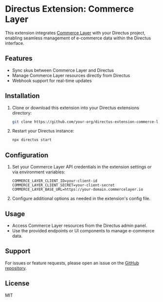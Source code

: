 # Directus Extension: Commerce Layer

This extension integrates [Commerce Layer](https://commercelayer.io/) with your Directus project, enabling seamless management of e-commerce data within the Directus interface.

## Features

- Sync skus between Commerce Layer and Directus
- Manage Commerce Layer resources directly from Directus
- Webhook support for real-time updates

## Installation

1. Clone or download this extension into your Directus extensions directory:
    ```bash
    git clone https://github.com/your-org/directus-extension-commerce-layer.git
    ```
2. Restart your Directus instance:
    ```bash
    npx directus start
    ```

## Configuration

1. Set your Commerce Layer API credentials in the extension settings or via environment variables:
    ```
    COMMERCE_LAYER_CLIENT_ID=your-client-id
    COMMERCE_LAYER_CLIENT_SECRET=your-client-secret
    COMMERCE_LAYER_BASE_URL=https://your-domain.commercelayer.io
    ```

2. Configure additional options as needed in the extension's config file.

## Usage

- Access Commerce Layer resources from the Directus admin panel.
- Use the provided endpoints or UI components to manage e-commerce data.

## Support

For issues or feature requests, please open an issue on the [GitHub repository](https://github.com/your-org/directus-extension-commerce-layer).

## License

MIT
